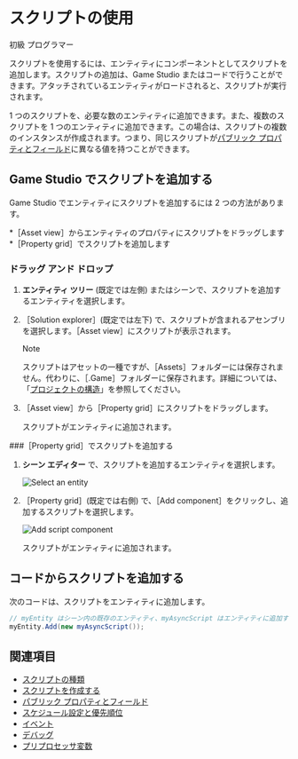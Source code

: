 # スクリプトの使用

<span class="label label-doc-level">初級</span>
<span class="label label-doc-audience">プログラマー</span>

スクリプトを使用するには、エンティティにコンポーネントとしてスクリプトを追加します。スクリプトの追加は、Game Studio またはコードで行うことができます。アタッチされているエンティティがロードされると、スクリプトが実行されます。

1 つのスクリプトを、必要な数のエンティティに追加できます。また、複数のスクリプトを 1 つのエンティティに追加できます。この場合は、スクリプトの複数のインスタンスが作成されます。つまり、同じスクリプトが[パブリック プロパティとフィールド](public-properties-and-fields.md)に異なる値を持つことができます。

## Game Studio でスクリプトを追加する

Game Studio でエンティティにスクリプトを追加するには 2 つの方法があります。

*［Asset view］からエンティティのプロパティにスクリプトをドラッグします
*［Property grid］でスクリプトを追加します

### ドラッグ アンド ドロップ

1. **エンティティ ツリー** (既定では左側) またはシーンで、スクリプトを追加するエンティティを選択します。

2. ［Solution explorer］(既定では左下) で、スクリプトが含まれるアセンブリを選択します。［Asset view］にスクリプトが表示されます。

    >[!NOTE]
    >スクリプトはアセットの一種ですが、［Assets］フォルダーには保存されません。代わりに、［.Game］フォルダーに保存されます。詳細については、「[プロジェクトの構造](../files-and-folders/project-structure.md)」を参照してください。

3. ［Asset view］から［Property grid］にスクリプトをドラッグします。

   スクリプトがエンティティに追加されます。

###［Property grid］でスクリプトを追加する

1. **シーン エディター** で、スクリプトを追加するエンティティを選択します。

    ![Select an entity](media/select-entity.png)

2. ［Property grid］(既定では右側) で、［Add component］をクリックし、追加するスクリプトを選択します。

    ![Add script component](media/add-script-component.png)

    スクリプトがエンティティに追加されます。

## コードからスクリプトを追加する

次のコードは、スクリプトをエンティティに追加します。

```cs
// myEntity はシーン内の既存のエンティティ、myAsyncScript はエンティティに追加するスクリプト
myEntity.Add(new myAsyncScript());
```

## 関連項目

* [スクリプトの種類](types-of-script.md)
* [スクリプトを作成する](create-a-script.md)
* [パブリック プロパティとフィールド](public-properties-and-fields.md)
* [スケジュール設定と優先順位](scheduling-and-priorities.md)
* [イベント](events.md)
* [デバッグ](debugging.md)
* [プリプロセッサ変数](preprocessor-variables.md)
